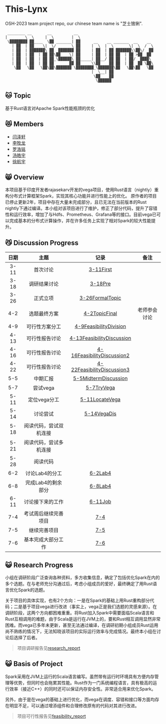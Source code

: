# This-Lynx

OSH-2023 team project repo, our chinese team name is "芝士猞猁".

```
 ________ __       __          __                                  
|        \  \     |  \        |  \                                 
 \▓▓▓▓▓▓▓▓ ▓▓____  \▓▓ _______| ▓▓      __    __ _______  __    __ 
   | ▓▓  | ▓▓    \|  \/       \ ▓▓     |  \  |  \       \|  \  /  \
   | ▓▓  | ▓▓▓▓▓▓▓\ ▓▓  ▓▓▓▓▓▓▓ ▓▓     | ▓▓  | ▓▓ ▓▓▓▓▓▓▓\\▓▓\/  ▓▓
   | ▓▓  | ▓▓  | ▓▓ ▓▓\▓▓    \| ▓▓     | ▓▓  | ▓▓ ▓▓  | ▓▓ >▓▓  ▓▓ 
   | ▓▓  | ▓▓  | ▓▓ ▓▓_\▓▓▓▓▓▓\ ▓▓_____| ▓▓__/ ▓▓ ▓▓  | ▓▓/  ▓▓▓▓\ 
   | ▓▓  | ▓▓  | ▓▓ ▓▓       ▓▓ ▓▓     \\▓▓    ▓▓ ▓▓  | ▓▓  ▓▓ \▓▓\
    \▓▓   \▓▓   \▓▓\▓▓\▓▓▓▓▓▓▓ \▓▓▓▓▓▓▓▓_\▓▓▓▓▓▓▓\▓▓   \▓▓\▓▓   \▓▓
                                       |  \__| ▓▓                  
                                        \▓▓    ▓▓                  
                                         \▓▓▓▓▓▓                   
```

## :cat: Topic

基于Rust语言对Apache Spark性能瓶颈的优化

## :heart_eyes_cat: Members

- [闫泽轩](https://github.com/yuriYanZeXuan)
- [李牧龙](https://github.com/NanqiOP)
- [罗浩铭](https://github.com/4332001876)
- [汤皓宇](https://github.com/himalalps)
- [徐航宇](https://github.com/XhyDds)

## :smile_cat: Overview

本项目基于印度开发者rajasekarv开发的vega项目，使用Rust语言（nightly）重构分布式计算框架Spark，实现其核心功能并进行性能上的优化。
原作者的项目已停止更新2年，项目中存在大量未完成部分，且已无法在当前版本的Rust nightly下通过编译。本小组对该项目进行了维护，修正了部分代码，提升了容错性和运行效率，增加了与Hdfs、Prometheus、Grafana等的接口。目前vega已可以完成基本的分布式计算操作，并在许多任务上实现了相对Spark的较大性能提升。

## :smirk_cat: Discussion Progress

| 日期  |          主题          |                                  记录                                  |     备注     |
| :---: | :--------------------: | :--------------------------------------------------------------------: | :----------: |
| 3-11  |        首次讨论        |              [3-11First](./docs/discussion/3-11First.md)               |              |
| 3-18  |      调研结果讨论      |                [3-18Pre](./docs/discussion/3-18Pre.md)                 |              |
| 3-26  |        正式立项        |        [3-26FormalTopic](./docs/discussion/3-26FormalTopic.md)         |              |
|  4-2  |      选题最终方案      |          [4-2TopicFinal](./docs/discussion/4-2TopicFinal.md)           | 老师参会讨论 |
|  4-9  |     可行性方案分工     | [4-9FeasibilityDivision](./docs/discussion/4-9FeasibilityDivision.md)  |              |
| 4-13  |     可行性报告讨论     | [4-13FeasibilityDiscussion](./docs/discussion/4-13FeasibilityDis2.md)  |              |
| 4-16  |     可行性报告讨论     | [4-16FeasibilityDiscussion2](./docs/discussion/4-16FeasibilityDis3.md) |              |
| 4-22  |     可行性报告讨论     | [4-22FeasibilityDiscussion3](./docs/discussion/4-22FeasibilityDis4.md) |              |
|  5-5  |        中期汇报        |        [5-5MidtermDiscussion](./docs/discussion/5-5Midterm.md)         |              |
|  5-7  |        尝试vega        |             [5-7TryVega](./docs/discussion/5-7TryVega.md)              |              |
| 5-11  |      定位vega分工      |         [5-11LocateVega](./docs/discussion/5-11LocateVega.md)          |              |
| 5-14  |        讨论尝试        |         [5-14VegaDis](./docs/discussion/5-14VegaDiscussion.md)         |              |
| 5-18  | 阅读代码，尝试双机连接 |                                                                        |              |
| 5-21  | 阅读代码，尝试多机连接 |                                                                        |              |
| 5-28  |        阅读代码        |                                                                        |              |
|  6-2  |     讨论Lab4的分工     |                [6-2Lab4](./docs/discussion/6-2Lab4.md)                 |              |
|  6-8  |   完成Lab4的剩余部分   |                [6-8Lab4](./docs/discussion/6-8Lab4.md)                 |              |
| 6-11  |    讨论接下来的工作    |                [6-11Job](./docs/discussion/6-11Job.md)                 |              |
| 7-4   |  考试周后继续完善项目  |                   [7-4](./docs/discussion/7-4.md)                       |              |
| 7-5   |      继续完善项目      |                   [7-5](./docs/discussion/7-5.md)                       |              |
| 7-6   |   基本完成大部分工作   |                   [7-6](./docs/discussion/7-6.md)                       |              |

## :smiley_cat: Research Progress

小组在调研阶段广泛查询各种资料，多方收集信息，确定了包括优化Spark在内的多个选题。在与老师充分沟通过后，考虑小组成员的爱好，最终确定了用Rust语言优化Spark的选题。

关于项目的具体实现，也有2个方向：一是在Spark的基础上用Rust重构部分代码；二是基于项目vega进行改进（事实上，vega正是我们选题的灵感来源）。在调研阶段，这两个方向都困难重重。将Rust加入Spark中需要面临Scala语言和Rust互相调用的难题，由于Scala是运行在JVM上的，要和Rust相互调用显然非常困难。而vega已多年未更新，甚至无法通过编译，在调研初期小组成员Rust运用尚不熟练的情况下，无法知晓该项目的实际运行效率与完成情况。最终本小组在讨论后选择了后者。

>  项目调研报告见[research_report](./docs/research_report/ResearchReport.md)

## :smiley_cat: Basis of Project

Spark采用在JVM上运行的Scala语言编写。虽然带有运行时环境具有方便内存管理等优势，但同时也会拖累其性能。Rust作为一门系统编程语言，具有极高的运行效率（接近C++）的同时还可以保证内存安全性。非常适合用来优化Spark。

另外，由于是在vega的基础上进行优化，而vega在调度、容错和接口等方面均存在明显不足，可以通过增添组件和合理修改原有的代码对其进行改进。

>  项目可行性报告见[feasibility_report](./docs/feasibility_report/FeasibilityReport.md)